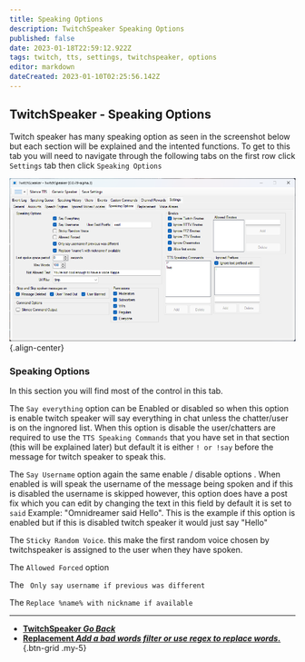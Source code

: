 ```yaml
---
title: Speaking Options
description: TwitchSpeaker Speaking Options 
published: false
date: 2023-01-18T22:59:12.922Z
tags: twitch, tts, settings, twitchspeaker, options
editor: markdown
dateCreated: 2023-01-10T02:25:56.142Z
---
```


##  TwitchSpeaker - Speaking Options 

Twitch speaker has many speaking option as seen in the screenshot below but each section will be explained and the intented functions. To get to this tab you will need to navigate through the following tabs on the first row click `Settings` tab then click `Speaking Options` 

![tts-speakingoptions.png](/twitchspeaker/tabs/settings/speaking-options/tts-speakingoptions.png){.align-center}

### Speaking Options 

In this section you will find most of the control in this tab. 

The `Say everything` option can be Enabled or disabled  so when this option is enable twitch speaker will say everything in chat  unless  the chatter/user is on the ingnored list. When this option is disable the user/chatters are required to use the `TTS Speaking Commands` that you have set in that section (this will be explained later) but default it is either `! or !say` before the message for twitch speaker to speak this. 

The `Say Username` option again the same enable / disable options . When enabled is will speak the username of the message being spoken  and if this is disabled the username is skipped  however, this option does have a post fix which you can edit by changing the text in this field by default it is set to `said`  Example: "Omnidreamer said Hello". This is the example if this option is enabled but if this is disabled twitch speaker it would just say "Hello" 

The `Sticky Random Voice`. this make the first random voice chosen by twitchspeaker is assigned to the user when they have spoken.

The `Allowed Forced` option 

The ` Only say username if previous was different` 

The `Replace %name% with nickname if available` 

---

- [<i class="mdi mdi-chevron-left"></i>**TwitchSpeaker *Go Back***](/TwitchSpeaker)
- [<i class="mdi mdi-content-cut text--twitch"></i>**Replacement *Add a bad words filter or use regex to replace words.***](/TwitchSpeaker/Settings/Replacement)
{.btn-grid .my-5}